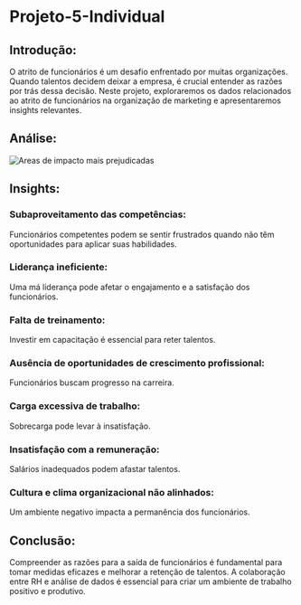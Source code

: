 # Projeto-5-Individual

## Introdução:

O atrito de funcionários é um desafio enfrentado por muitas organizações. Quando talentos decidem deixar a empresa, é crucial entender as razões por trás dessa decisão. Neste projeto, exploraremos os dados relacionados ao atrito de funcionários na organização de marketing e apresentaremos insights relevantes.

## Análise:
![Areas de impacto mais prejudicadas](./)

## Insights:

### Subaproveitamento das competências:
Funcionários competentes podem se sentir frustrados quando não têm oportunidades para aplicar suas habilidades.

### Liderança ineficiente:
Uma má liderança pode afetar o engajamento e a satisfação dos funcionários.

### Falta de treinamento:
Investir em capacitação é essencial para reter talentos.

### Ausência de oportunidades de crescimento profissional:
Funcionários buscam progresso na carreira.

### Carga excessiva de trabalho:
Sobrecarga pode levar à insatisfação.

### Insatisfação com a remuneração:
Salários inadequados podem afastar talentos.

### Cultura e clima organizacional não alinhados:
Um ambiente negativo impacta a permanência dos funcionários.



## Conclusão:

Compreender as razões para a saída de funcionários é fundamental para tomar medidas eficazes e melhorar a retenção de talentos. A colaboração entre RH e análise de dados é essencial para criar um ambiente de trabalho positivo e produtivo.
